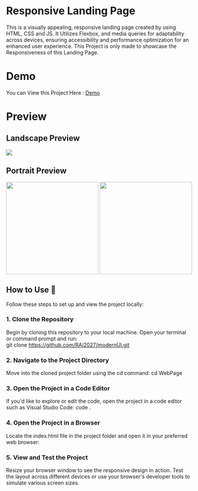 # Responsive Landing Page
This is a visually appealing, responsive landing page created by using HTML, CSS and JS. It Utilizes Flexbox, and media queries for adaptability across devices, ensuring accessibility and performance optimization for an enhanced user experience. This Project is only made to showcase the Responsiveness of this Landing Page.

# Demo
You can View this Project Here : <a target="blank" href="https://raj2027.github.io/modernUI/"> Demo </a>

# Preview
<h2>Landscape Preview</h2>

<img src="https://github.com/user-attachments/assets/b3d10b68-cba0-451d-99b1-f95420f26343">

<h2>Portrait Preview</h2>
<img src="https://github.com/user-attachments/assets/5fd73160-eddc-414b-b0aa-6f35bd4456c4" width="250px">
<img src="https://github.com/user-attachments/assets/c38b03d1-ad23-47c7-87ca-30e68554884e"  align="right" width="250px">

## How to Use 🚀  

Follow these steps to set up and view the project locally:  

### 1. Clone the Repository  
Begin by cloning this repository to your local machine. Open your terminal or command prompt and run:  
git clone https://github.com/RAj2027/modernUI.git

### 2. Navigate to the Project Directory
Move into the cloned project folder using the cd command:
cd WebPage

### 3. Open the Project in a Code Editor 
If you'd like to explore or edit the code, open the project in a code editor such as Visual Studio Code:
code .

### 4. Open the Project in a Browser
Locate the index.html file in the project folder and open it in your preferred web browser:

### 5. View and Test the Project
Resize your browser window to see the responsive design in action.
Test the layout across different devices or use your browser's developer tools to simulate various screen sizes.
